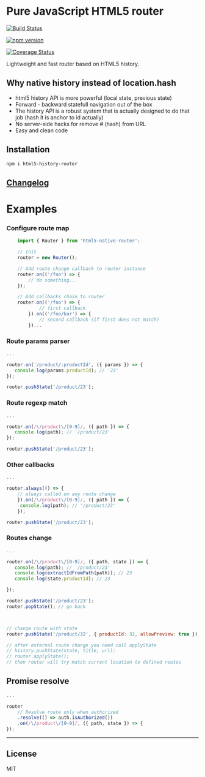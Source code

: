 # Pure JavaScript HTML5 router

[![Build Status](https://travis-ci.org/BusinessDuck/html5-history-router.svg?branch=master)](https://travis-ci.org/BusinessDuck/html5-history-router)

[![npm version](https://badge.fury.io/js/html5-history-router.svg)](https://badge.fury.io/js/html5-history-router)

[![Coverage Status](https://coveralls.io/repos/github/BusinessDuck/html5-history-router/badge.svg?branch=master)](https://coveralls.io/github/BusinessDuck/html5-history-router?branch=master)

Lightweight and fast router based on HTML5 history.
## Why native history instead of location.hash

  - html5 history API is more powerful (local state, previous state)
  - Forward - backward statefull navigation out of the box
  - The history API is a robust system that is actually designed to do that job (hash it is anchor to id actually)
  - No server-side hacks for remove # (hash) from URL
  - Easy and clean code

## Installation
```bash
npm i html5-history-router
```

## [Changelog](https://github.com/BusinessDuck/html5-history-router/blob/master/changelog.md)
# Examples

### Configure route map
```js
    import { Router } from 'html5-native-router';

    // Init
    router = new Router();

    // Add route change callback to router instance
    router.on(('/foo') => {
        // do something...
    });

    // Add callbacks chain to router
    router.on(('/foo') => {
            // first callback
        }).on(('/foo/bar') => {
            // second callback (if first does not match)
        })...
```
### Route params parser
```js
...

router.on('/product/:productId', ({ params }) => {
   console.log(params.productId); // '23'
});

router.pushState('/product/23');
```

### Route regexp match
```js
...

router.on(/\/product\/[0-9]/, ({ path }) => {
   console.log(path); // '/product/23'
});

router.pushState('/product/23');
```

### Other callbacks
```js
...

router.always(() => {
    // always called on any route change
    }).on(/\/product\/[0-9]/, ({ path }) => {
     console.log(path); // '/product/23'
    });

router.pushState('/product/23');
```

### Routes change
```js
...

router.on(/\/product\/[0-9]/, ({ path, state }) => {
   console.log(path); // '/product/23'
   console.log(extractIdFromPath(path)); // 23
   console.log(state.productId); // 23

});

router.pushState('/product/23');
router.popState(); // go back



// change route with state
router.pushState('/product/32', { productId: 32, allowPreview: true });

// after external route change you need call applyState
// history.pushState(state, title, url);
// router.applyState();
// then router will try match current location to defined routes
```

## Promise resolve
```js
...

router
    // Resolve route only when authorized
    .resolve(() => auth.isAuthorized())
    .on(/\/product\/[0-9]/, ({ path, state }) => {
});

```
---
License
----

MIT
